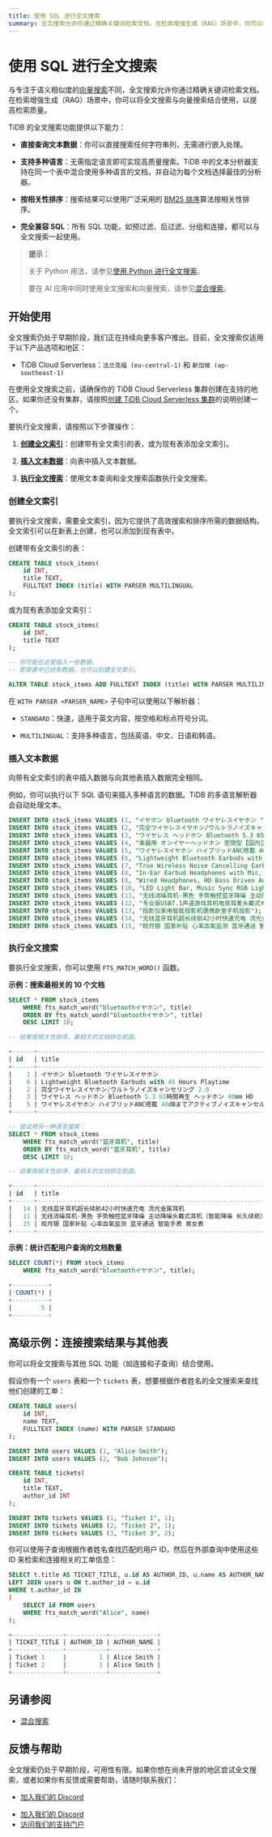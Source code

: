 ```yaml
---
title: 使用 SQL 进行全文搜索
summary: 全文搜索允许你通过精确关键词检索文档。在检索增强生成（RAG）场景中，你可以将全文搜索与向量搜索结合使用，以提高检索质量。
---
```


# 使用 SQL 进行全文搜索

与专注于语义相似度的[向量搜索](/tidb-cloud/vector-search-overview.md)不同，全文搜索允许你通过精确关键词检索文档。在检索增强生成（RAG）场景中，你可以将全文搜索与向量搜索结合使用，以提高检索质量。

TiDB 的全文搜索功能提供以下能力：

- **直接查询文本数据**：你可以直接搜索任何字符串列，无需进行嵌入处理。

- **支持多种语言**：无需指定语言即可实现高质量搜索。TiDB 中的文本分析器支持在同一个表中混合使用多种语言的文档，并自动为每个文档选择最佳的分析器。

- **按相关性排序**：搜索结果可以使用广泛采用的 [BM25 排序](https://en.wikipedia.org/wiki/Okapi_BM25)算法按相关性排序。

- **完全兼容 SQL**：所有 SQL 功能，如预过滤、后过滤、分组和连接，都可以与全文搜索一起使用。

> **提示：**
>
> 关于 Python 用法，请参见[使用 Python 进行全文搜索](/tidb-cloud/vector-search-full-text-search-python.md)。
>
> 要在 AI 应用中同时使用全文搜索和向量搜索，请参见[混合搜索](/tidb-cloud/vector-search-hybrid-search.md)。

## 开始使用

全文搜索仍处于早期阶段，我们正在持续向更多客户推出。目前，全文搜索仅适用于以下产品选项和地区：

- TiDB Cloud Serverless：`法兰克福 (eu-central-1)` 和 `新加坡 (ap-southeast-1)`

在使用全文搜索之前，请确保你的 TiDB Cloud Serverless 集群创建在支持的地区。如果你还没有集群，请按照[创建 TiDB Cloud Serverless 集群](/develop/dev-guide-build-cluster-in-cloud.md)的说明创建一个。

要执行全文搜索，请按照以下步骤操作：

1. [**创建全文索引**](#创建全文索引)：创建带有全文索引的表，或为现有表添加全文索引。

2. [**插入文本数据**](#插入文本数据)：向表中插入文本数据。

3. [**执行全文搜索**](#执行全文搜索)：使用文本查询和全文搜索函数执行全文搜索。

### 创建全文索引

要执行全文搜索，需要全文索引，因为它提供了高效搜索和排序所需的数据结构。全文索引可以在新表上创建，也可以添加到现有表中。

创建带有全文索引的表：

```sql
CREATE TABLE stock_items(
    id INT,
    title TEXT,
    FULLTEXT INDEX (title) WITH PARSER MULTILINGUAL
);
```

或为现有表添加全文索引：

```sql
CREATE TABLE stock_items(
    id INT,
    title TEXT
);

-- 你可能在这里插入一些数据。
-- 即使表中已经有数据，也可以创建全文索引。

ALTER TABLE stock_items ADD FULLTEXT INDEX (title) WITH PARSER MULTILINGUAL ADD_COLUMNAR_REPLICA_ON_DEMAND;
```

在 `WITH PARSER <PARSER_NAME>` 子句中可以使用以下解析器：

- `STANDARD`：快速，适用于英文内容，按空格和标点符号分词。

- `MULTILINGUAL`：支持多种语言，包括英语、中文、日语和韩语。

### 插入文本数据

向带有全文索引的表中插入数据与向其他表插入数据完全相同。

例如，你可以执行以下 SQL 语句来插入多种语言的数据。TiDB 的多语言解析器会自动处理文本。

```sql
INSERT INTO stock_items VALUES (1, "イヤホン bluetooth ワイヤレスイヤホン ");
INSERT INTO stock_items VALUES (2, "完全ワイヤレスイヤホン/ウルトラノイズキャンセリング 2.0 ");
INSERT INTO stock_items VALUES (3, "ワイヤレス ヘッドホン Bluetooth 5.3 65時間再生 ヘッドホン 40mm HD ");
INSERT INTO stock_items VALUES (4, "楽器用 オンイヤーヘッドホン 密閉型【国内正規品】");
INSERT INTO stock_items VALUES (5, "ワイヤレスイヤホン ハイブリッドANC搭載 40dBまでアクティブノイズキャンセル");
INSERT INTO stock_items VALUES (6, "Lightweight Bluetooth Earbuds with 48 Hours Playtime");
INSERT INTO stock_items VALUES (7, "True Wireless Noise Cancelling Earbuds - Compatible with Apple & Android, Built-in Microphone");
INSERT INTO stock_items VALUES (8, "In-Ear Earbud Headphones with Mic, Black");
INSERT INTO stock_items VALUES (9, "Wired Headphones, HD Bass Driven Audio, Lightweight Aluminum Wired in Ear Earbud Headphones");
INSERT INTO stock_items VALUES (10, "LED Light Bar, Music Sync RGB Light Bar, USB Ambient Lamp");
INSERT INTO stock_items VALUES (11, "无线消噪耳机-黑色 手势触控蓝牙降噪 主动降噪头戴式耳机（智能降噪 长久续航）");
INSERT INTO stock_items VALUES (12, "专业版USB7.1声道游戏耳机电竞耳麦头戴式电脑网课办公麦克风带线控");
INSERT INTO stock_items VALUES (13, "投影仪家用智能投影机便携卧室手机投影");
INSERT INTO stock_items VALUES (14, "无线蓝牙耳机超长续航42小时快速充电 流光金属耳机");
INSERT INTO stock_items VALUES (15, "皎月银 国家补贴 心率血氧监测 蓝牙通话 智能手表 男女表");
```

### 执行全文搜索

要执行全文搜索，你可以使用 `FTS_MATCH_WORD()` 函数。

**示例：搜索最相关的 10 个文档**

```sql
SELECT * FROM stock_items
    WHERE fts_match_word("bluetoothイヤホン", title)
    ORDER BY fts_match_word("bluetoothイヤホン", title)
    DESC LIMIT 10;

-- 结果按相关性排序，最相关的文档排在前面。

+------+-----------------------------------------------------------------------------------------------------------+
| id   | title                                                                                                     |
+------+-----------------------------------------------------------------------------------------------------------+
|    1 | イヤホン bluetooth ワイヤレスイヤホン                                                                         |
|    6 | Lightweight Bluetooth Earbuds with 48 Hours Playtime                                                      |
|    2 | 完全ワイヤレスイヤホン/ウルトラノイズキャンセリング 2.0                                                           |
|    3 | ワイヤレス ヘッドホン Bluetooth 5.3 65時間再生 ヘッドホン 40mm HD                                               |
|    5 | ワイヤレスイヤホン ハイブリッドANC搭載 40dBまでアクティブノイズキャンセル                                            |
+------+-----------------------------------------------------------------------------------------------------------+

-- 尝试用另一种语言搜索：
SELECT * FROM stock_items
    WHERE fts_match_word("蓝牙耳机", title)
    ORDER BY fts_match_word("蓝牙耳机", title)
    DESC LIMIT 10;

-- 结果按相关性排序，最相关的文档排在前面。

+------+---------------------------------------------------------------------------------------------------------------+
| id   | title                                                                                                         |
+------+---------------------------------------------------------------------------------------------------------------+
|   14 | 无线蓝牙耳机超长续航42小时快速充电 流光金属耳机                                                                      |
|   11 | 无线消噪耳机-黑色 手势触控蓝牙降噪 主动降噪头戴式耳机（智能降噪 长久续航）                                                |
|   15 | 皎月银 国家补贴 心率血氧监测 蓝牙通话 智能手表 男女表                                                                 |
+------+---------------------------------------------------------------------------------------------------------------+
```

**示例：统计匹配用户查询的文档数量**

```sql
SELECT COUNT(*) FROM stock_items
    WHERE fts_match_word("bluetoothイヤホン", title);

+----------+
| COUNT(*) |
+----------+
|        5 |
+----------+
```

## 高级示例：连接搜索结果与其他表

你可以将全文搜索与其他 SQL 功能（如连接和子查询）结合使用。

假设你有一个 `users` 表和一个 `tickets` 表，想要根据作者姓名的全文搜索来查找他们创建的工单：

```sql
CREATE TABLE users(
    id INT,
    name TEXT,
    FULLTEXT INDEX (name) WITH PARSER STANDARD
);

INSERT INTO users VALUES (1, "Alice Smith");
INSERT INTO users VALUES (2, "Bob Johnson");

CREATE TABLE tickets(
    id INT,
    title TEXT,
    author_id INT
);

INSERT INTO tickets VALUES (1, "Ticket 1", 1);
INSERT INTO tickets VALUES (2, "Ticket 2", 1);
INSERT INTO tickets VALUES (3, "Ticket 3", 2);
```

你可以使用子查询根据作者姓名查找匹配的用户 ID，然后在外部查询中使用这些 ID 来检索和连接相关的工单信息：

```sql
SELECT t.title AS TICKET_TITLE, u.id AS AUTHOR_ID, u.name AS AUTHOR_NAME FROM tickets t
LEFT JOIN users u ON t.author_id = u.id
WHERE t.author_id IN
(
    SELECT id FROM users
    WHERE fts_match_word("Alice", name)
);

+--------------+-----------+-------------+
| TICKET_TITLE | AUTHOR_ID | AUTHOR_NAME |
+--------------+-----------+-------------+
| Ticket 1     |         1 | Alice Smith |
| Ticket 2     |         1 | Alice Smith |
+--------------+-----------+-------------+
```

## 另请参阅

- [混合搜索](/tidb-cloud/vector-search-hybrid-search.md)

## 反馈与帮助

全文搜索仍处于早期阶段，可用性有限。如果你想在尚未开放的地区尝试全文搜索，或者如果你有反馈或需要帮助，请随时联系我们：

<CustomContent platform="tidb">

- [加入我们的 Discord](https://discord.gg/zcqexutz2R)

</CustomContent>

<CustomContent platform="tidb-cloud">

- [加入我们的 Discord](https://discord.gg/zcqexutz2R)
- [访问我们的支持门户](https://tidb.support.pingcap.com/)

</CustomContent>
